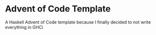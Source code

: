 # Advent of Code Template
A Haskell Advent of Code template because I finally decided to not write everything in GHCi
